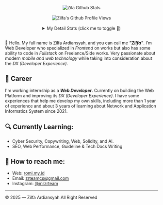 <div align="center">
  <img src="https://github-readme-stats.vercel.app/api?username=mrzrteam&show_icons=true&theme=dracula" alt="Zila Github Stats">
  <br><br>
  <img src="https://komarev.com/ghpvc/?username=mrzrteam&color=F4A4B5&style=flat" alt="Zilfa's Github Profile Views" />
  <br><br>
  <details>
    <summary>My Detail Stats (click me to toggle 👀)</summary>
    <br>
    <p><img src="https://github-readme-stats.vercel.app/api/top-langs/?username=mrzrteam&theme=dracula&show_icons=true&hide_border=true&layout=compact" alt="Most used languages" /></p>
    <a href="https://git.io/streak-stats"><img src="https://streak-stats.demolab.com?user=mrzrteam&theme=dracula&hide_border=true&locale=id&date_format=j%20M%5B%20Y%5D" alt="GitHub Streak" /></a>
    <p><img src="https://github-profile-trophy.vercel.app/?username=mrzrteam&theme=algolia&margin-w=5&margin-h=5" alt="Github Trophy" /></p>
  </details>
</div>
<br>

👋 Hello. My full name is Zilfa Ardiansyah, and you can call me ***"Zilfa"***. I'm Web Developer who specialized in *Frontend* on works but also has some ability to code in *Fullstack* on Freelance/Side works. Very passionate about modern *mobile and web technology* while taking into consideration about the *DX (Developer Experience)*. 

## 💼 Career
I'm working internship as a ***Web Developer***. Currently on building the Web Platform and improving its *DX (Developer Experience)*.
I have some experiences that help me develop my own skills, including more than 1 year of experience and about 3 years of learning about Network and Application Informatics System since 2021.

## 🔍 Currently Learning:
- Cyber Security, Copywriting, Web, Solidity, and AI.
- SEO, Web Performance, Guideline & Tech Docs Writing

## 🚀 How to reach me:
- Web: [romi.my.id](https://romi.my.id)
- Email: [zrteamcs@gmail.com](mailto:zrteamcs@gmail.com)
- Instagram: [@mrzrteam](https://instagram.com/mrzrteam)

---

© 2025 — Zilfa Ardiansyah All Right Reserved

